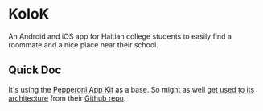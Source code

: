 # KoloK
An Android and iOS app for Haitian college students to easily find a roommate and a nice place near their school.

## Quick Doc

It's using the [Pepperoni App Kit](https://github.com/futurice/pepperoni-app-kit) as a base. So might as well [get used to its architecture](https://github.com/futurice/pepperoni-app-kit#development-workflow) from their [Github repo](https://github.com/futurice/pepperoni-app-kit/blob/master/docs/ARCHITECTURE.md).
